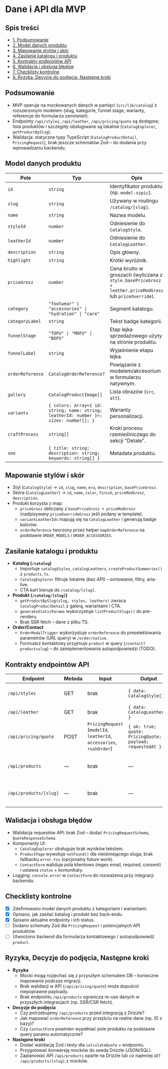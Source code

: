 # Dane i API dla MVP

## Spis treści
- [1. Podsumowanie](#podsumowanie)
- [2. Model danych produktu](#model-danych-produktu)
- [3. Mapowanie stylów i skór](#mapowanie-stylow-i-skor)
- [4. Zasilanie katalogu i produktu](#zasilanie-katalogu-i-produktu)
- [5. Kontrakty endpointów API](#kontrakty-endpointow-api)
- [6. Walidacja i obsługa błędów](#walidacja-i-obsluga-bledow)
- [7. Checklisty kontrolne](#checklisty-kontrolne)
- [8. Ryzyka, Decyzje do podjęcia, Następne kroki](#ryzyka-decyzje-do-podjecia-nastepne-kroki)

## Podsumowanie
- MVP operuje na mockowanych danych w pamięci (`src/lib/catalog`) z rozszerzonym modelem (slug, kategorie, funnel stage, warianty, referencje do formularza zamówień).
- Endpointy `/api/styles`, `/api/leather`, `/api/pricing/quote` są dostępne; lista produktów i szczegóły obsługiwane są lokalnie (`CatalogExplorer`, `getProductBySlug`).
- Walidacja: statyczne typy TypeScript (`CatalogProductDetail`, `PricingRequest`), brak jeszcze schematów Zod – do dodania przy wprowadzaniu backendu.

## Model danych produktu
| Pole | Typ | Opis |
| --- | --- | --- |
| `id` | `string` | Identyfikator produktu (np. `model-szpic`). |
| `slug` | `string` | Używany w routingu `/catalog/[slug]`. |
| `name` | `string` | Nazwa modelu. |
| `styleId` | `number` | Odniesienie do `CatalogStyle`. |
| `leatherId` | `number` | Odniesienie do `CatalogLeather`. |
| `description` | `string` | Opis główny. |
| `highlight` | `string` | Krótki wyróżnik. |
| `priceGrosz` | `number` | Cena brutto w groszach (wyliczana z `style.basePriceGrosz + leather.priceModGrosz` lub `priceOverride`). |
| `category` | `"footwear" \| "accessories" \| "hydration" \| "care"` | Segment katalogu. |
| `categoryLabel` | `string` | Tekst badge kategorii. |
| `funnelStage` | `"TOFU" \| "MOFU" \| "BOFU"` | Etap lejka sprzedażowego użyty na stronie produktu. |
| `funnelLabel` | `string` | Wyjaśnienie etapu lejka. |
| `orderReference` | `CatalogOrderReference?` | Powiązanie z modelem/akcesorium w formularzu natywnym. |
| `gallery` | `CatalogProductImage[]` | Lista obrazów (`src`, `alt`). |
| `variants` | `{ colors: Array<{ id: string; name: string; leatherId: number }>; sizes: number[]; }` | Warianty personalizacji. |
| `craftProcess` | `string[]` | Kroki procesu rzemieślniczego do sekcji "Detale". |
| `seo` | `{ title: string; description: string; keywords: string[] }` | Metadata produktu. |

## Mapowanie stylów i skór
- Styl (`CatalogStyle`) → `id`, `slug`, `name`, `era`, `description`, `basePriceGrosz`.
- Skóra (`CatalogLeather`) → `id`, `name`, `color`, `finish`, `priceModGrosz`, `description`.
- Produkt korzysta z map:
  - `priceGrosz` obliczany z `basePriceGrosz + priceModGrosz` (nadpisywany `priceOverrideGrosz` jeśli podany w template).
  - `variantLeatherIds` mapują się na `CatalogLeather` i generują badge kolorów.
  - `orderReference` tworzony przez helper `mapOrderReference` na podstawie `ORDER_MODELS` i `ORDER_ACCESSORIES`.

## Zasilanie katalogu i produktu
- **Katalog (`/catalog`)**
  - Importuje `catalogStyles`, `catalogLeathers`, `createProductSummaries()` z `products.ts`.
  - `CatalogExplorer` filtruje lokalnie (bez API) – sortowanie, filtry, aria-live.
  - CTA kart kieruje do `/catalog/[slug]`.
- **Produkt (`/catalog/[slug]`)**
  - `getProductBySlug(slug, styles, leathers)` zwraca `CatalogProductDetail` z galerą, wariantami i CTA.
  - `generateStaticParams` wykorzystuje `listProductSlugs()` do pre-renderu.
  - Brak SSR fetch – dane z pliku TS.
- **Order/Contact**
  - `OrderModalTrigger` wykorzystuje `orderReference` do preselektowania parametrów (URL query) w `/order/native`.
  - Formularz kontaktowy przyjmuje `product` w query (`/contact?product=slug`) – do zaimplementowania autopodpowiedzi (TODO).

## Kontrakty endpointów API
| Endpoint | Metoda | Input | Output | Notatki |
| --- | --- | --- | --- | --- |
| `/api/styles` | GET | brak | `{ data: CatalogStyle[] }` | Cache domyślny (ISR) – do rozważenia `revalidate`. |
| `/api/leather` | GET | brak | `{ data: CatalogLeather[] }` | Mockowe dane z `data.ts`. |
| `/api/pricing/quote` | POST | `PricingRequest` (`modelId`, `leatherId`, `accessories`, `rushOrder`) | `{ ok: true; quote: PricingQuote; payload; requestedAt }` | Zwraca orientacyjną cenę; brak walidacji Zod. |
| `/api/products` | — | brak | — | Brak endpointu – filtracja po stronie klienta (zostawione do czasu integracji z DB). |
| `/api/products/[slug]` | — | brak | — | Niezaimplementowane – strona produktu korzysta z funkcji bibliotecznych. |

## Walidacja i obsługa błędów
- Walidacja requestów API: brak Zod – dodać `PricingRequestSchema`, `QuoteResponseSchema`.
- Komponenty UI:
  - `CatalogExplorer` obsługuje brak wyników tekstem.
  - `ProductPage` wywołuje `notFound()` dla nieistniejącego sluga; brak fallbacku `error.tsx` (opcjonalny future work).
  - `ContactForm` waliduje pola klientowo (regex email, required, consent) i ustawia `status` + komunikaty.
- Logging: `console.error` w `ContactForm` do rozważenia przy integracji backendu.

## Checklisty kontrolne
- [x] Zdefiniowano model danych produktu z kategoriami i wariantami.
- [x] Opisano, jak zasilać katalog i produkt bez back-endu.
- [x] Spisano aktualne endpointy i ich status.
- [ ] Dodano schematy Zod dla `PricingRequest` i potencjalnych API produktów.
- [ ] Utworzono backend dla formularza kontaktowego / autopodpowiedź `product`.

## Ryzyka, Decyzje do podjęcia, Następne kroki
- **Ryzyka**
  - Mocki mogą rozjechać się z przyszłym schematem DB – konieczne mapowanie podczas migracji.
  - Brak walidacji w API (`/api/pricing/quote`) może dopuścić niepoprawne payloady.
  - Brak endpointu `/api/products` ogranicza re-use danych w przyszłych integracjach (np. SSR/CSR fetch).
- **Decyzje do podjęcia**
  - Czy potrzebujemy `/api/products` przed integracją z Drizzle?
  - Jak mapować `orderReference` przy przejściu na realne dane (np. ID z bazy)?
  - Czy `ContactForm` powinien wypełniać pole produktu na podstawie query paramu automatycznie?
- **Następne kroki**
  - Dodać walidację Zod i testy dla `calculateQuote` + endpointu.
  - Przygotować konwersję mocków do seeda Drizzle (JSON/SQL).
  - Zaplanować API `/api/products` oparte na Drizzle lub co najmniej `GET /api/products/[slug]` z mocków.
